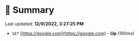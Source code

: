 # 📖 Summary
Last updated: **12/9/2022, 3:27:25 PM**

- `GET` [https://google.com](https://google.com) - **Up** (190ms)
